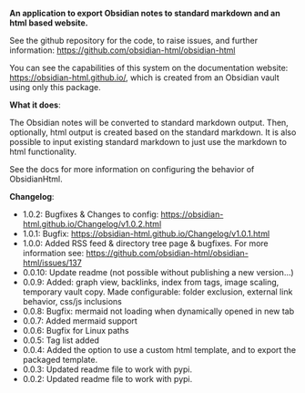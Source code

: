 **An application to export Obsidian notes to standard markdown and an html based website.**

See the github repository for the code, to raise issues, and further information: https://github.com/obsidian-html/obsidian-html

You can see the capabilities of this system on the documentation website: https://obsidian-html.github.io/, which is created from an Obsidian vault using only this package.


**What it does**:

The Obsidian notes will be converted to standard markdown output. Then, optionally, html output is created based on the standard markdown. 
It is also possible to input existing standard markdown to just use the markdown to html functionality.

See the docs for more information on configuring the behavior of ObsidianHtml.


**Changelog**:

- 1.0.2: Bugfixes & Changes to config: https://obsidian-html.github.io/Changelog/v1.0.2.html   
- 1.0.1: Bugfix: https://obsidian-html.github.io/Changelog/v1.0.1.html   
- 1.0.0: Added RSS feed & directory tree page & bugfixes. For more information see: https://github.com/obsidian-html/obsidian-html/issues/137   
- 0.0.10: Update readme (not possible without publishing a new version...)   
- 0.0.9: Added: graph view, backlinks, index from tags, image scaling, temporary vault copy. Made configurable: folder exclusion, external link behavior,  css/js inclusions   
- 0.0.8: Bugfix: mermaid not loading when dynamically opened in new tab   
- 0.0.7: Added mermaid support   
- 0.0.6: Bugfix for Linux paths   
- 0.0.5: Tag list added   
- 0.0.4: Added the option to use a custom html template, and to export the packaged template.   
- 0.0.3: Updated readme file to work with pypi.   
- 0.0.2: Updated readme file to work with pypi.   